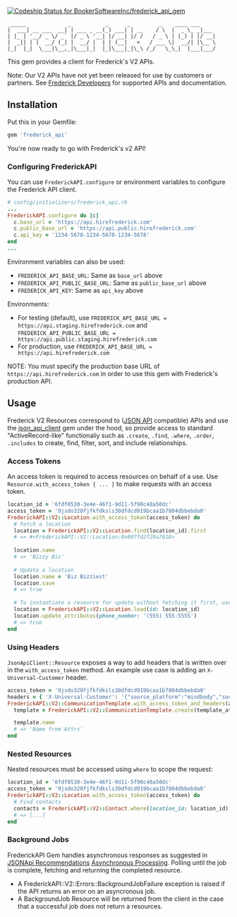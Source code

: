 [ ![Codeship Status for BookerSoftwareInc/frederick_api_gem](https://app.codeship.com/projects/43a5ea40-2b13-0135-7e95-4afd89638027/status?branch=master)](https://app.codeship.com/projects/224007)

```text
 _____             _           _      _         _    ____ ___
|  ___| __ ___  __| | ___ _ __(_) ___| | __    / \  |  _ \_ _|___
| |_ | '__/ _ \/ _` |/ _ \ '__| |/ __| |/ /   / _ \ | |_) | |/ __|
|  _|| | |  __/ (_| |  __/ |  | | (__|   <   / ___ \|  __/| |\__ \
|_|  |_|  \___|\__,_|\___|_|  |_|\___|_|\_\ /_/   \_\_|  |___|___/
```


This gem provides a client for Frederick's V2 APIs.

Note: Our V2 APIs have not yet been released for use by customers or partners. See
[Frederick Developers](https://developers.hirefrederick.com) for supported APIs and documentation.

## Installation

Put this in your Gemfile:

```ruby
gem 'frederick_api'
```

You're now ready to go with Frederick's v2 API!

### Configuring FrederickAPI

You can use `FrederickAPI.configure` or environment variables
to configure the Frederick API client.

```ruby
# config/initializers/frederick_api.rb
...
FrederickAPI.configure do |c|
  c.base_url = 'https://api.hirefrederick.com'
  c.public_base_url = 'https://api.public.hirefrederick.com'
  c.api_key = '1234-5678-1234-5678-1234-5678'
end
...
```

Environment variables can also be used:
  * `FREDERICK_API_BASE_URL`: Same as `base_url` above
  * `FREDERICK_API_PUBLIC_BASE_URL`: Same as `public_base_url` above
  * `FREDERICK_API_KEY`: Same as `api_key` above
  
Environments:
  * For testing (default), use `FREDERICK_API_BASE_URL = https://api.staging.hirefrederick.com`
  and `FREDERICK_API_PUBLIC_BASE_URL = https://api.public.staging.hirefrederick.com`
  * For production, use `FREDERICK_API_BASE_URL = https://api.hirefrederick.com`
  
NOTE: You must specify the production base URL of `https://api.hirefrederick.com` in order to use this gem with
Frederick's production API.

## Usage

Frederick V2 Resources correspond to ([JSON API](http://jsonapi.org/) compatible) APIs and use the
[json_api_client](https://github.com/chingor13/json_api_client) gem under the hood, so provide access
to standard "ActiveRecord-like" functionaliy such as `.create`, `.find`, `.where`, `.order`, `.includes` to create, find,
filter, sort, and include relationships.

### Access Tokens

An access token is required to access resources on behalf of a use. Use `Resource.with_access_token { ... }` to make
requests with an access token.

```ruby
location_id = '6fdf0530-3e4e-46f1-9d11-5f90c48a50dc'
access_token = '9jsdo320fjfkfdksls30dfdcd919bcaa1b7804dbbebda0'
FrederickAPI::V2::Location.with_access_token(access_token) do
  # Fetch a location
  location = FrederickAPI::V2::Location.find(location_id).first
  # => #<FrederickAPI::V2::Location:0x007fd2f29a7618>
  
  location.name
  # => 'Bizzy Biz'
  
  # Update a location
  location.name = 'Biz Bizziest'
  location.save
  # => true
  
  # To instantiate a resource for update without fetching it first, use `.load` with id
  location = FrederickAPI::V2::Location.load(id: location_id)
  location.update_attributes(phone_number: '(555) 555-5555')
  # => true
end
```

### Using Headers

`JsonApiClient::Resource` exposes a way to add headers that is written over in the `with_access_token` method.
An example use case is adding an `X-Universal-Customer` header.

```ruby
access_token = '9jsdo320fjfkfdksls30dfdcd919bcaa1b7804dbbebda0'
headers = { 'X-Universal-Customer': '{"source_platform":"mindbody","source_location_id":"1","source_customer_id":"77"}' }
FrederickAPI::V2::CommunicationTemplate.with_access_token_and_headers(access_token, headers) do
  template = FrederickAPI::V2::CommunicationTemplate.create(template_attributes)

  template.name
  # => 'Name from Attrs'
end
```
### Nested Resources

Nested resources must be accessed using `where` to scope the request:

```ruby
location_id = '6fdf0530-3e4e-46f1-9d11-5f90c48a50dc'
access_token = '9jsdo320fjfkfdksls30dfdcd919bcaa1b7804dbbebda0'
FrederickAPI::V2::Location.with_access_token(access_token) do
  # Find contacts
  contacts = FrederickAPI::V2::Contact.where(location_id: location_id).page(1).per(100).to_a
  # => [...]
end
```
### Background Jobs

FrederickAPI Gem handles asynchronous responses as suggested in 
[JSONApi Recommendations](https://jsonapi.org/recommendations/#asynchronous-processing) 
[Asynchronous Processing](https://jsonapi.org/recommendations/#asynchronous-processing).
Polling until the job is complete, fetching and returning the completed resource.

* A FrederickAPI::V2::Errors::BackgroundJobFailure exception is raised if the API returns 
an error on an asyncronous job.
* A BackgroundJob Resource will be returned from the client in the case that a successful 
 job does not return a resources.  
